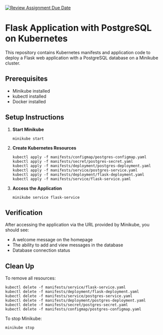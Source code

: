 [![Review Assignment Due Date](https://classroom.github.com/assets/deadline-readme-button-22041afd0340ce965d47ae6ef1cefeee28c7c493a6346c4f15d667ab976d596c.svg)](https://classroom.github.com/a/97WR5HaV)

# Flask Application with PostgreSQL on Kubernetes

This repository contains Kubernetes manifests and application code to deploy a Flask web application with a PostgreSQL database on a Minikube cluster.

## Prerequisites

- Minikube installed
- kubectl installed
- Docker installed

## Setup Instructions

1. **Start Minikube**
   ```
   minikube start
   ```

2. **Create Kubernetes Resources**
   ```
   kubectl apply -f manifests/configmap/postgres-configmap.yaml
   kubectl apply -f manifests/secret/postgres-secret.yaml
   kubectl apply -f manifests/deployment/postgres-deployment.yaml
   kubectl apply -f manifests/service/postgres-service.yaml
   kubectl apply -f manifests/deployment/flask-deployment.yaml
   kubectl apply -f manifests/service/flask-service.yaml
   ```

3. **Access the Application**
   ```
   minikube service flask-service
   ```

## Verification

After accessing the application via the URL provided by Minikube, you should see:
- A welcome message on the homepage
- The ability to add and view messages in the database
- Database connection status

## Clean Up

To remove all resources:
```
kubectl delete -f manifests/service/flask-service.yaml
kubectl delete -f manifests/deployment/flask-deployment.yaml
kubectl delete -f manifests/service/postgres-service.yaml
kubectl delete -f manifests/deployment/postgres-deployment.yaml
kubectl delete -f manifests/secret/postgres-secret.yaml
kubectl delete -f manifests/configmap/postgres-configmap.yaml
```

To stop Minikube:
```
minikube stop
```
